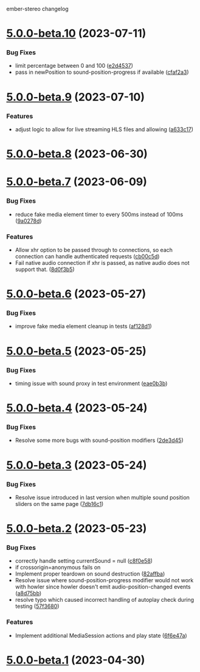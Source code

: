 ember-stereo changelog

# [5.0.0-beta.10](https://github.com/jkeen/ember-stereo/compare/v5.0.0-beta.9...v5.0.0-beta.10) (2023-07-11)


### Bug Fixes

* limit percentage between 0 and 100 ([e2d4537](https://github.com/jkeen/ember-stereo/commit/e2d45374a8163f88c9b2159befcd37d851431764))
* pass in newPosition to sound-position-progress if available ([cfaf2a3](https://github.com/jkeen/ember-stereo/commit/cfaf2a32239c38e37e90dc23dc6ad937eb3dcbf1))

# [5.0.0-beta.9](https://github.com/jkeen/ember-stereo/compare/v5.0.0-beta.8...v5.0.0-beta.9) (2023-07-10)


### Features

* adjust logic to allow for live streaming HLS files and allowing ([a633c17](https://github.com/jkeen/ember-stereo/commit/a633c17b8204d05a94ea1e98297ab8e20581d846))

# [5.0.0-beta.8](https://github.com/jkeen/ember-stereo/compare/v5.0.0-beta.7...v5.0.0-beta.8) (2023-06-30)

# [5.0.0-beta.7](https://github.com/jkeen/ember-stereo/compare/v5.0.0-beta.6...v5.0.0-beta.7) (2023-06-09)


### Bug Fixes

* reduce fake media element timer to every 500ms instead of 100ms ([9a0278d](https://github.com/jkeen/ember-stereo/commit/9a0278df97218414b082af438a90a80003af586f))


### Features

* Allow xhr option to be passed through to connections, so each connection can handle authenticated requests ([cb00c5d](https://github.com/jkeen/ember-stereo/commit/cb00c5d3d3d816978270ad2673938f8d62e9d655))
* Fail native audio connection if xhr is passed, as native audio does not support that. ([8d0f3b5](https://github.com/jkeen/ember-stereo/commit/8d0f3b530dad661cac478ee04e1fd221b85da763))

# [5.0.0-beta.6](https://github.com/jkeen/ember-stereo/compare/v5.0.0-beta.5...v5.0.0-beta.6) (2023-05-27)


### Bug Fixes

* improve fake media element cleanup in tests ([af128d1](https://github.com/jkeen/ember-stereo/commit/af128d1c28c5c3532653dc2dbb74729bb85fb180))

# [5.0.0-beta.5](https://github.com/jkeen/ember-stereo/compare/v5.0.0-beta.4...v5.0.0-beta.5) (2023-05-25)


### Bug Fixes

* timing issue with sound proxy in test environment ([eae0b3b](https://github.com/jkeen/ember-stereo/commit/eae0b3b15d83abfb95e5f6c78522b04e83aba5b0))

# [5.0.0-beta.4](https://github.com/jkeen/ember-stereo/compare/v5.0.0-beta.3...v5.0.0-beta.4) (2023-05-24)


### Bug Fixes

* Resolve some more bugs with sound-position modifiers ([2de3d45](https://github.com/jkeen/ember-stereo/commit/2de3d4539d0fbf8aa1e7f6b21edc820534b8c03d))

# [5.0.0-beta.3](https://github.com/jkeen/ember-stereo/compare/v5.0.0-beta.2...v5.0.0-beta.3) (2023-05-24)


### Bug Fixes

* Resolve issue introduced in last version when multiple sound position sliders on the same page ([7db16c1](https://github.com/jkeen/ember-stereo/commit/7db16c162ab92025cc34a1f2b91f251244e46e1c))

# [5.0.0-beta.2](https://github.com/jkeen/ember-stereo/compare/v5.0.0-beta.1...v5.0.0-beta.2) (2023-05-23)


### Bug Fixes

* correctly handle setting currentSound = null ([c8f0e58](https://github.com/jkeen/ember-stereo/commit/c8f0e581cf4111bda739ff61874874988eaa6e29))
* if crossorigin=anonymous fails on <audio> element, automatically try removing crossorigin. Resolves CORS issue ([984eba7](https://github.com/jkeen/ember-stereo/commit/984eba7143f605c0a6b88de0f5ee797c31ccab3d))
* Implement proper teardown on sound destruction ([82affba](https://github.com/jkeen/ember-stereo/commit/82affba6bc544510b7de2daef5776296dd4b8dca))
* Resolve issue where sound-position-progress modifier would not work with howler since howler doesn't emit audio-position-changed events ([a8d75bb](https://github.com/jkeen/ember-stereo/commit/a8d75bb4922b5c2d6651f656be19fa7d64280fae))
* resolve typo which caused incorrect handling of autoplay check during testing ([57f3680](https://github.com/jkeen/ember-stereo/commit/57f36804fc64a265691c5dbd95a26c7d7f7fd03f))


### Features

* Implement additional MediaSession actions and play state ([6f6e47a](https://github.com/jkeen/ember-stereo/commit/6f6e47a280987faf6ec4bae191bf7f22351751df))

# [5.0.0-beta.1](https://github.com/jkeen/ember-stereo/compare/v4.1.1...v5.0.0-beta.1) (2023-04-30)
